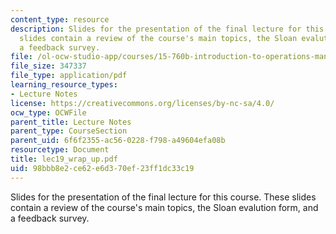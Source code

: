```yaml
---
content_type: resource
description: Slides for the presentation of the final lecture for this course. These
  slides contain a review of the course's main topics, the Sloan evalution form, and
  a feedback survey.
file: /ol-ocw-studio-app/courses/15-760b-introduction-to-operations-management-spring-2004/98bbb8e2ce62e6d370ef23ff1dc33c19_lec19_wrap_up.pdf
file_size: 347337
file_type: application/pdf
learning_resource_types:
- Lecture Notes
license: https://creativecommons.org/licenses/by-nc-sa/4.0/
ocw_type: OCWFile
parent_title: Lecture Notes
parent_type: CourseSection
parent_uid: 6f6f2355-ac56-0228-f798-a49604efa08b
resourcetype: Document
title: lec19_wrap_up.pdf
uid: 98bbb8e2-ce62-e6d3-70ef-23ff1dc33c19
---
```

Slides for the presentation of the final lecture for this course. These slides contain a review of the course's main topics, the Sloan evalution form, and a feedback survey.